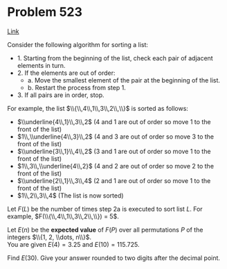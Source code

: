 # Problem 523

[Link](https://projecteuler.net/problem=523)

Consider the following algorithm for sorting a list:

*   1\. Starting from the beginning of the list, check each pair of adjacent elements in turn.
*   2\. If the elements are out of order:
    *   a. Move the smallest element of the pair at the beginning of the list.
    *   b. Restart the process from step 1.
*   3\. If all pairs are in order, stop.

For example, the list $\\{\\,4\\,1\\,3\\,2\\,\\}$ is sorted as follows:

*   $\\underline{4\\,1}\\,3\\,2$ ($4$ and $1$ are out of order so move $1$ to the front of the list)
*   $1\\,\\underline{4\\,3}\\,2$ ($4$ and $3$ are out of order so move $3$ to the front of the list)
*   $\\underline{3\\,1}\\,4\\,2$ ($3$ and $1$ are out of order so move $1$ to the front of the list)
*   $1\\,3\\,\\underline{4\\,2}$ ($4$ and $2$ are out of order so move $2$ to the front of the list)
*   $\\underline{2\\,1}\\,3\\,4$ ($2$ and $1$ are out of order so move $1$ to the front of the list)
*   $1\\,2\\,3\\,4$ (The list is now sorted)

Let $F(L)$ be the number of times step 2a is executed to sort list $L$. For example, $F(\\{\\,4\\,1\\,3\\,2\\,\\}) = 5$.

Let $E(n)$ be the **expected value** of $F(P)$ over all permutations $P$ of the integers $\\{1, 2, \\dots, n\\}$.  
You are given $E(4) = 3.25$ and $E(10) = 115.725$.

Find $E(30)$. Give your answer rounded to two digits after the decimal point.
